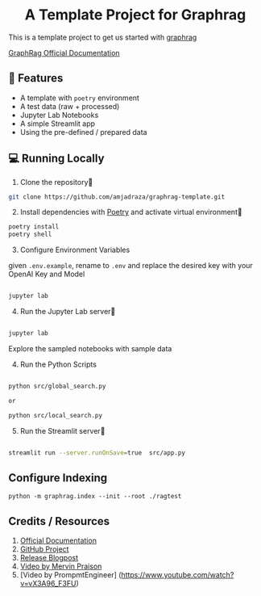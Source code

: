 <h1 align="center">
A Template Project for Graphrag
</h1>

This is a template project to get us started with [graphrag](https://github.com/microsoft/graphrag/tree/main)

[GraphRag Official Documentation](https://microsoft.github.io/graphrag/)

## 🔧 Features
- A template with `poetry` environment
- A test data (raw + processed)
- Jupyter Lab Notebooks
- A simple Streamlit app
- Using the pre-defined / prepared data

## 💻 Running Locally

1. Clone the repository📂

```bash
git clone https://github.com/amjadraza/graphrag-template.git
```

2. Install dependencies with [Poetry](https://python-poetry.org/) and activate virtual environment🔨

```bash
poetry install
poetry shell
```

3. Configure Environment Variables

given `.env.example`, rename to `.env` and replace the desired key with your OpenAI Key and Model

```bash

jupyter lab
```

4. Run the Jupyter Lab server🚀

```bash

jupyter lab
```
Explore the sampled notebooks with sample data

4. Run the Python Scripts

```bash

python src/global_search.py

or 

python src/local_search.py
```

5. Run the Streamlit server🚀

```bash

streamlit run --server.runOnSave=true  src/app.py
```

## Configure Indexing

`python -m graphrag.index --init --root ./ragtest`

## Credits / Resources

1. [Official Documentation](https://microsoft.github.io/graphrag/)
2. [GitHub Project](https://github.com/microsoft/graphrag)
3. [Release Blogpost](https://www.microsoft.com/en-us/research/blog/graphrag-unlocking-llm-discovery-on-narrative-private-data/)
4. [Video by Mervin Praison](https://www.youtube.com/watch?v=zDv8akdf6v4)
5. [Video by PrompmtEngineer] (https://www.youtube.com/watch?v=vX3A96_F3FU)

